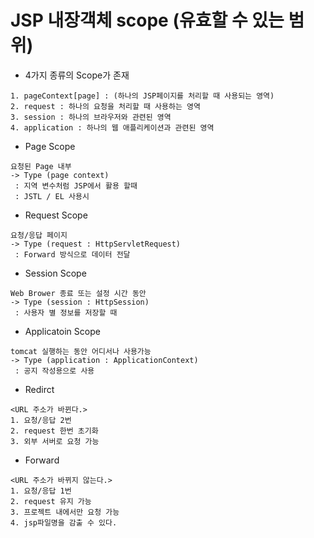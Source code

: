 # JSP 내장객체 scope (유효할 수 있는 범위)
* 4가지 종류의 Scope가 존재
```
1. pageContext[page] : (하나의 JSP페이지를 처리할 때 사용되는 영역)
2. request : 하나의 요청을 처리할 때 사용하는 영역
3. session : 하나의 브라우저와 관련된 영역
4. application : 하나의 웹 애플리케이션과 관련된 영역
```

* Page Scope
```
요청된 Page 내부
-> Type (page context)
 : 지역 변수처럼 JSP에서 활용 할때
 : JSTL / EL 사용시
```

* Request Scope
```
요청/응답 페이지
-> Type (request : HttpServletRequest)
 : Forward 방식으로 데이터 전달
```

* Session Scope
```
Web Brower 종료 또는 설정 시간 동안
-> Type (session : HttpSession)
 : 사용자 별 정보를 저장할 때
```

* Applicatoin Scope
```
tomcat 실행하는 동안 어디서나 사용가능
-> Type (application : ApplicationContext)
 : 공지 작성용으로 사용
```

* Redirct
```
<URL 주소가 바뀐다.>
1. 요청/응답 2번
2. request 한번 초기화
3. 외부 서버로 요청 가능
```

* Forward
```
<URL 주소가 바뀌지 않는다.>
1. 요청/응답 1번
2. request 유지 가능
3. 프로젝트 내에서만 요청 가능
4. jsp파일명을 감출 수 있다.
```
